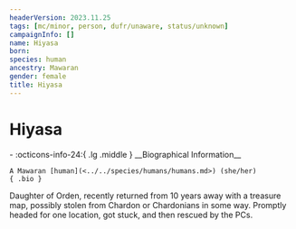 ```yaml
---
headerVersion: 2023.11.25
tags: [mc/minor, person, dufr/unaware, status/unknown]
campaignInfo: []
name: Hiyasa
born:
species: human
ancestry: Mawaran
gender: female
title: Hiyasa
---
```

# Hiyasa
<div class="grid cards ext-narrow-margin ext-one-column" markdown>
- :octicons-info-24:{ .lg .middle } __Biographical Information__

    A Mawaran [human](<../../species/humans/humans.md>) (she/her)  
    { .bio }

</div>


Daughter of Orden, recently returned from 10 years away with a treasure map, possibly stolen from Chardon or Chardonians in some way. Promptly headed for one location, got stuck, and then rescued by the PCs.